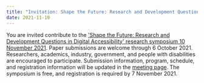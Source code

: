 ```yaml
---
title: "Invitation: Shape the Future: Research and Development Questions in Digital Accessibility research symposium, online, 10 November 2021"
date: 2021-11-10
---
```


<p>You are invited contribute to the <a href="https://www.w3.org/WAI/about/projects/wai-coop/symposium1/">'Shape the Future: Research and Development Questions in Digital Accessibility' research symposium 10 November 2021</a>. Paper submissions are welcome through 6 October 2021. Researchers, academics, industry, government, and people with disabilities are encouraged to participate. Submission information, program, schedule, and registration information will be updated in the <a href="https://www.w3.org/WAI/about/projects/wai-coop/symposium1/">meeting page</a>. The symposium is free, and registration is required by 7 November 2021.</p>
